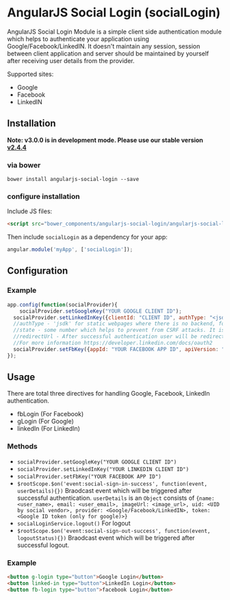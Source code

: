 # AngularJS Social Login (socialLogin)
AngularJS Social Login Module is a simple client side authentication module which helps to authenticate your application using Google/Facebook/LinkedIN. It doesn't maintain any session, session between client application and server should be maintained by yourself after receiving user details from the provider.

Supported sites:
- Google
- Facebook
- LinkedIN

## Installation
**Note: v3.0.0 is in development mode. Please use our stable version  [v2.4.4](https://github.com/heresy/angularjs-social-login/tree/v2.4.4)**
### via bower

```shell
bower install angularjs-social-login --save
```

### configure installation

Include JS files:

```html
<script src="bower_components/angularjs-social-login/angularjs-social-login.js"></script>
```

Then include `socialLogin` as a dependency for your app:

```javascript
angular.module('myApp', ['socialLogin']);
```

## Configuration

### Example

```javascript
app.config(function(socialProvider){
	socialProvider.setGoogleKey("YOUR GOOGLE CLIENT ID");
  socialProvider.setLinkedInKey({clientId: "CLIENT ID", authType: "<jsdk OR oauth>", scope: "r_basicprofile,r_emailaddress", state: "STATE", redirectUrl: "http://localhost:9000/oauth/linked_in"});
  //authType - 'jsdk' for static webpages where there is no backend, for simple authentication. 'oauth' for accessing various permissions from the user 
  //state - some number which helps to prevent from CSRF attacks. It is must for 'oauth'
  //redirectUrl - After successful authentication user will be redirected to this url.
  //For more information https://developer.linkedin.com/docs/oauth2
  socialProvider.setFbKey({appId: "YOUR FACEBOOK APP ID", apiVersion: "API VERSION"});
});
```

## Usage
There are total three directives for handling Google, Facebook, LinkedIn authentication.
- fbLogin (For Facebook)
- gLogin (For Google)
- linkedIn (For LinkedIn)

### Methods

- `socialProvider.setGoogleKey("YOUR GOOGLE CLIENT ID")`
- `socialProvider.setLinkedInKey("YOUR LINKEDIN CLIENT ID")`
- `socialProvider.setFbKey("YOUR FACEBOOK APP ID")`
- `$rootScope.$on('event:social-sign-in-success', function(event, userDetails){})` 
   Braodcast event which will be triggered after successful authentication. `userDetails` is an `Object` consists of `{name: <user_name>, email: <user_email>, imageUrl: <image_url>, uid: <UID by social vendor>, provider: <Google/Facebook/LinkedIN>, token: <Google ID token (only for google)>}` 
- `socialLoginService.logout()`
   For logout
- `$rootScope.$on('event:social-sign-out-success', function(event, logoutStatus){})`
   Braodcast event which will be triggered after successful logout.

### Example
```html
<button g-login type="button">Google Login</button>
<button linked-in type="button">LinkedIn Login</button>
<button fb-login type="button">facebook Login</button>
```


